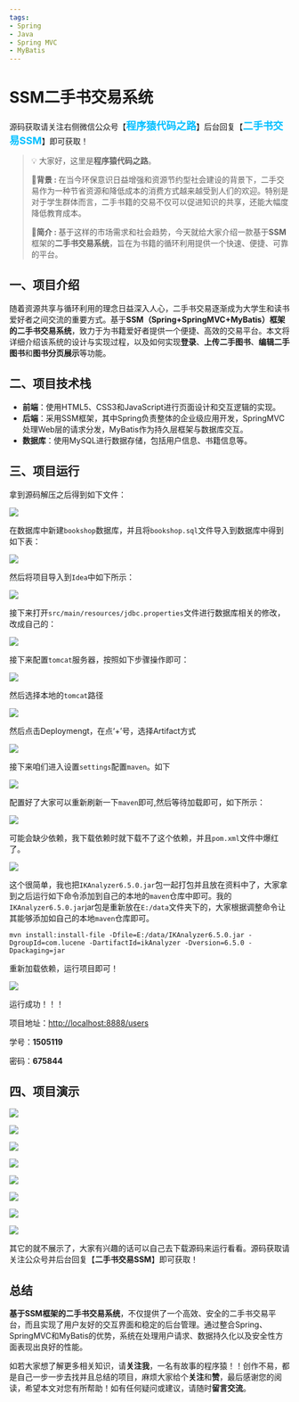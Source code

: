 ```yaml
---
tags:
- Spring
- Java
- Spring MVC
- MyBatis
---
```


# SSM二手书交易系统


源码获取请关注右侧微信公众号【<span style="font-weight: bold;text-align:left;font-size: 18px;color:#00bfff">程序猿代码之路</span>】后台回复【<span style="font-weight: bold;text-align:left;font-size: 18px;color:#00bfff">二手书交易SSM</span>】即可获取！


>💡 大家好，这里是**程序猿代码之路**。
> 
><strong>💐背景 : </strong>在当今环保意识日益增强和资源节约型社会建设的背景下，二手交易作为一种节省资源和降低成本的消费方式越来越受到人们的欢迎。特别是对于学生群体而言，二手书籍的交易不仅可以促进知识的共享，还能大幅度降低教育成本。
>
><strong>🤟简介 : </strong>基于这样的市场需求和社会趋势，今天就给大家介绍一款基于**SSM**框架的**二手书交易系统**，旨在为书籍的循环利用提供一个快速、便捷、可靠的平台。

## 一、项目介绍

随着资源共享与循环利用的理念日益深入人心，二手书交易逐渐成为大学生和读书爱好者之间交流的重要方式。基于**SSM（Spring+SpringMVC+MyBatis）**框架的**二手书交易系统**，致力于为书籍爱好者提供一个便捷、高效的交易平台。本文将详细介绍该系统的设计与实现过程，以及如何实现**登录**、**上传二手图书**、**编辑二手图书**和**图书分页展示**等功能。

## 二、项目技术栈

- **前端**：使用HTML5、CSS3和JavaScript进行页面设计和交互逻辑的实现。
- **后端**：采用SSM框架，其中Spring负责整体的企业级应用开发，SpringMVC处理Web层的请求分发，MyBatis作为持久层框架与数据库交互。
- **数据库**：使用MySQL进行数据存储，包括用户信息、书籍信息等。

## 三、项目运行

拿到源码解压之后得到如下文件：

![](https://files.mdnice.com/user/64619/e71f0a45-07d2-403c-80a0-255f294af406.png)

在数据库中新建`bookshop`数据库，并且将`bookshop.sql`文件导入到数据库中得到如下表：


![](https://files.mdnice.com/user/64619/cc69a0c7-0f94-48eb-a469-7bde92c4a082.jpg)

然后将项目导入到`Idea`中如下所示：


![](https://files.mdnice.com/user/64619/07bde0ad-7714-4834-bb06-19c948932276.png)

接下来打开`src/main/resources/jdbc.properties`文件进行数据库相关的修改，改成自己的：

![](https://files.mdnice.com/user/64619/a1058fe1-a872-4cca-b744-3590c8ece513.png)

接下来配置`tomcat`服务器，按照如下步骤操作即可：

![](https://files.mdnice.com/user/64619/5a1207ac-cbcc-47b6-a35e-e7f32d89fb06.png)

然后选择本地的`tomcat`路径

![](https://files.mdnice.com/user/64619/9e0d9403-c720-4073-94d1-a73c1b2e1d50.png)

然后点击Deploymengt，在点‘+’号，选择Artifact方式

![](https://files.mdnice.com/user/64619/7feb34db-f34c-4cdb-a599-b04def0aab80.png)

接下来咱们进入设置`settings`配置`maven`。如下

![](https://files.mdnice.com/user/64619/ca6a3c89-709b-4ccc-b730-e2a9a75037be.png)

配置好了大家可以重新刷新一下`maven`即可,然后等待加载即可，如下所示：

![](https://files.mdnice.com/user/64619/a5e5f924-ffd1-499e-9163-66e8366125d4.png)

可能会缺少依赖，我下载依赖时就下载不了这个依赖，并且`pom.xml`文件中爆红了。

![](https://files.mdnice.com/user/64619/f5178649-4f21-411c-a128-12c8d396025f.png)

这个很简单，我也把`IKAnalyzer6.5.0.jar`包一起打包并且放在资料中了，大家拿到之后运行如下命令添加到自己的本地的`maven`仓库中即可。我的`IKAnalyzer6.5.0.jar`jar包是重新放在`E:/data`文件夹下的，大家根据调整命令让其能够添加如自己的本地`maven`仓库即可。

```
mvn install:install-file -Dfile=E:/data/IKAnalyzer6.5.0.jar -DgroupId=com.lucene -DartifactId=ikAnalyzer -Dversion=6.5.0 -Dpackaging=jar
```

重新加载依赖，运行项目即可！

![](https://files.mdnice.com/user/64619/44391be9-c278-45e8-94ad-d5b48da7cd0b.png)

运行成功！！！

项目地址：[http://localhost:8888/users](http://localhost:8888/users)

学号：**1505119**

密码：**675844**

## 四、项目演示


![](https://files.mdnice.com/user/64619/18aaf449-44ed-4b2a-b325-9122219902a3.jpg)


![](https://files.mdnice.com/user/64619/d57bf7c4-ae6c-4887-9988-149a7b88d7a7.jpg)


![](https://files.mdnice.com/user/64619/89d3dcaa-6fab-421c-9265-7caddf304bd8.jpg)


![](https://files.mdnice.com/user/64619/e15b54a3-8f5c-46d5-bdfc-22a215dd4a6e.jpg)


![](https://files.mdnice.com/user/64619/1049c273-67f1-4e36-896f-8461adedcea3.jpg)


![](https://files.mdnice.com/user/64619/7f3934bf-27fe-426c-bf65-ea7a993a8e24.jpg)

![](https://files.mdnice.com/user/64619/b13b4362-f657-46db-acb5-10ba801228ec.jpg)

![](https://files.mdnice.com/user/64619/0793d60f-4ccc-4bc6-8e77-b292939c10f4.jpg)

其它的就不展示了，大家有兴趣的话可以自己去下载源码来运行看看。源码获取请关注公众号并后台回复【**二手书交易SSM**】即可获取！
## 总结

**基于SSM框架的二手书交易系统**，不仅提供了一个高效、安全的二手书交易平台，而且实现了用户友好的交互界面和稳定的后台管理。通过整合Spring、SpringMVC和MyBatis的优势，系统在处理用户请求、数据持久化以及安全性方面表现出良好的性能。

如若大家想了解更多相关知识，请**关注我**，一名有故事的程序猿！！创作不易，都是自己一步一步去找并且总结的项目，麻烦大家给个**关注**和**赞**，最后感谢您的阅读，希望本文对您有所帮助！如有任何疑问或建议，请随时**留言交流**。
